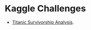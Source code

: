 # Kaggle Challenges

* [Titanic Survivorship Analysis](https://www.kaggle.com/gualtieri/titanic/titanic-survivorship-analysis).

